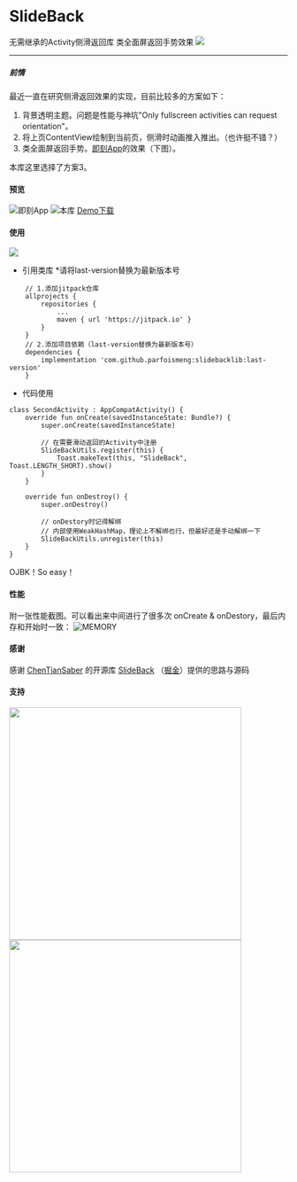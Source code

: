 # SlideBack
无需继承的Activity侧滑返回库 类全面屏返回手势效果
[![](https://jitpack.io/v/ParfoisMeng/SlideBack.svg)](https://jitpack.io/#ParfoisMeng/SlideBack)

---

##### 前情
最近一直在研究侧滑返回效果的实现，目前比较多的方案如下：

 1. 背景透明主题。问题是性能与神坑"Only fullscreen activities can request
    orientation"。
 2. 将上页ContentView绘制到当前页，侧滑时动画推入推出。（也许挺不错？）
 3. 类全面屏返回手势。[即刻App](https://www.ruguoapp.com/)的效果（下图）。

本库这里选择了方案3。

#### 预览
![即刻App](https://github.com/ParfoisMeng/SlideBack/blob/master/screenshot/jike.gif)
![本库](https://github.com/ParfoisMeng/SlideBack/blob/master/screenshot/mine.gif)
[Demo下载](https://github.com/ParfoisMeng/SlideBack/blob/master/demo/demo.apk)

#### 使用
[![](https://jitpack.io/v/ParfoisMeng/SlideBack.svg)](https://jitpack.io/#ParfoisMeng/SlideBack)
 - 引用类库 *请将last-version替换为最新版本号
```
	// 1.添加jitpack仓库
	allprojects {
		repositories {
			...
			maven { url 'https://jitpack.io' }
		}
	}
	// 2.添加项目依赖（last-version替换为最新版本号）
	dependencies {
		implementation 'com.github.parfoismeng:slidebacklib:last-version'
	}
```
- 代码使用
```
class SecondActivity : AppCompatActivity() {
    override fun onCreate(savedInstanceState: Bundle?) {
        super.onCreate(savedInstanceState)

        // 在需要滑动返回的Activity中注册
        SlideBackUtils.register(this) {
            Toast.makeText(this, "SlideBack", Toast.LENGTH_SHORT).show()
        }
    }

    override fun onDestroy() {
        super.onDestroy()

        // onDestory时记得解绑
        // 内部使用WeakHashMap，理论上不解绑也行，但最好还是手动解绑一下
        SlideBackUtils.unregister(this)
    }
}
```
OJBK！So easy！

#### 性能
附一张性能截图。可以看出来中间进行了很多次 onCreate & onDestory，最后内存和开始时一致：
![
MEMORY](https://github.com/ParfoisMeng/SlideBack/blob/master/screenshot/memory.png)

#### 感谢
感谢 [ChenTianSaber](https://github.com/ChenTianSaber)  的开源库 [SlideBack](https://github.com/ChenTianSaber/SlideBack) （[掘金](https://juejin.im/post/5b7a837cf265da432f653617)）提供的思路与源码

#### 支持
<img src="https://github.com/ParfoisMeng/SlideBack/blob/master/screenshot/alipay.jpg" width="420px"/>
<img src="https://github.com/ParfoisMeng/SlideBack/blob/master/screenshot/wechat.jpg" width="420px"/>